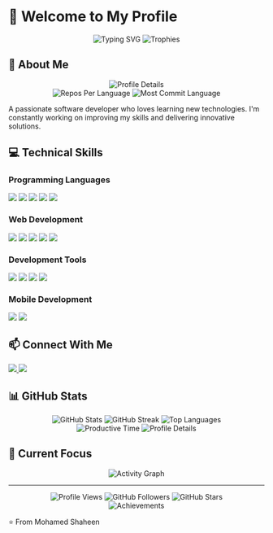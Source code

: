 # 👋 Welcome to My Profile

<div align="center">
  <img src="https://readme-typing-svg.herokuapp.com?font=Fira+Code&weight=500&size=40&pause=1000&color=6AD3AC&center=true&vCenter=true&width=600&height=100&lines=Full+Stack+Developer;Node.js+%7C+Lua+%7C+Python;Always+Learning+New+Things" alt="Typing SVG" />
  
  <img src="https://github-profile-trophy.vercel.app/?username=aboshaheen5&theme=radical&no-frame=true&no-bg=true&margin-w=4" alt="Trophies" />
</div>

## 🚀 About Me
<div align="center">
  <img src="https://github-profile-summary-cards.vercel.app/api/cards/profile-details?username=aboshaheen5&theme=radical" alt="Profile Details" />
</div>

<div align="center">
  <img src="https://github-profile-summary-cards.vercel.app/api/cards/repos-per-language?username=aboshaheen5&theme=radical" alt="Repos Per Language" />
  <img src="https://github-profile-summary-cards.vercel.app/api/cards/most-commit-language?username=aboshaheen5&theme=radical" alt="Most Commit Language" />
</div>

A passionate software developer who loves learning new technologies. I'm constantly working on improving my skills and delivering innovative solutions.

## 💻 Technical Skills

### Programming Languages
<div align="left">
  <img src="https://img.shields.io/badge/JavaScript-F7DF1E?style=for-the-badge&logo=javascript&logoColor=black" />
  <img src="https://img.shields.io/badge/Node.js-339933?style=for-the-badge&logo=nodedotjs&logoColor=white" />
  <img src="https://img.shields.io/badge/Lua-2C2D72?style=for-the-badge&logo=lua&logoColor=white" />
  <img src="https://img.shields.io/badge/Python-3776AB?style=for-the-badge&logo=python&logoColor=white" />
  <img src="https://img.shields.io/badge/TypeScript-007ACC?style=for-the-badge&logo=typescript&logoColor=white" />
</div>

### Web Development
<div align="left">
  <img src="https://img.shields.io/badge/React-20232A?style=for-the-badge&logo=react&logoColor=61DAFB" />
  <img src="https://img.shields.io/badge/Vue.js-35495E?style=for-the-badge&logo=vuedotjs&logoColor=4FC08D" />
  <img src="https://img.shields.io/badge/Express.js-000000?style=for-the-badge&logo=express&logoColor=white" />
  <img src="https://img.shields.io/badge/MongoDB-4EA94B?style=for-the-badge&logo=mongodb&logoColor=white" />
  <img src="https://img.shields.io/badge/MySQL-00000F?style=for-the-badge&logo=mysql&logoColor=white" />
</div>

### Development Tools
<div align="left">
  <img src="https://img.shields.io/badge/Git-F05032?style=for-the-badge&logo=git&logoColor=white" />
  <img src="https://img.shields.io/badge/Docker-2496ED?style=for-the-badge&logo=docker&logoColor=white" />
  <img src="https://img.shields.io/badge/VS_Code-007ACC?style=for-the-badge&logo=visual-studio-code&logoColor=white" />
  <img src="https://img.shields.io/badge/Linux-FCC624?style=for-the-badge&logo=linux&logoColor=black" />
</div>

### Mobile Development
<div align="left">
  <img src="https://img.shields.io/badge/React_Native-20232A?style=for-the-badge&logo=react&logoColor=61DAFB" />
  <img src="https://img.shields.io/badge/Flutter-02569B?style=for-the-badge&logo=flutter&logoColor=white" />
</div>

## 📫 Connect With Me
<div align="left">
  <a href="https://moshaheen.xyz">
    <img src="https://img.shields.io/badge/Website-moshaheen.xyz-6AD3AC?style=for-the-badge&logo=About.me&logoColor=white" />
  </a>
  <a href="mailto:business@moshaheen.xyz">
    <img src="https://img.shields.io/badge/Email-business@moshaheen.xyz-D14836?style=for-the-badge&logo=gmail&logoColor=white" />
  </a>
</div>

## 📊 GitHub Stats
<div align="center">
  <img src="https://github-readme-stats.vercel.app/api?username=aboshaheen5&show_icons=true&theme=radical" alt="GitHub Stats" />
  <img src="https://github-readme-streak-stats.herokuapp.com/?user=aboshaheen5&theme=radical" alt="GitHub Streak" />
  
  <img src="https://github-readme-stats.vercel.app/api/top-langs/?username=aboshaheen5&layout=compact&theme=radical" alt="Top Languages" />
</div>

<div align="center">
  <img src="https://github-profile-summary-cards.vercel.app/api/cards/productive-time?username=aboshaheen5&theme=radical" alt="Productive Time" />
  <img src="https://github-profile-summary-cards.vercel.app/api/cards/profile-details?username=aboshaheen5&theme=radical" alt="Profile Details" />
</div>

## 🎯 Current Focus
<div align="center">
  <img src="https://github-readme-activity-graph.vercel.app/graph?username=aboshaheen5&theme=radical&hide_border=true" alt="Activity Graph" />
</div>

---
<div align="center">
  <img src="https://komarev.com/ghpvc/?username=aboshaheen5&color=blueviolet" alt="Profile Views" />
  <img src="https://img.shields.io/github/followers/aboshaheen5?label=Follow&style=social" alt="GitHub Followers" />
  <img src="https://img.shields.io/github/stars/aboshaheen5?label=Stars&style=social" alt="GitHub Stars" />
</div>

<div align="center">
  <img src="https://github-profile-summary-cards.vercel.app/api/cards/achievements?username=aboshaheen5&theme=radical" alt="Achievements" />
</div>

⭐️ From Mohamed Shaheen 
